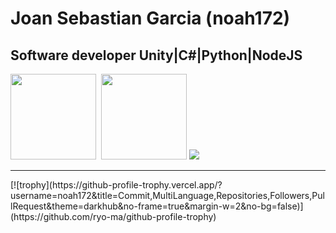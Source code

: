 # Joan Sebastian Garcia (noah172)
## Software developer Unity|C#|Python|NodeJS

<img height="137.3px" src="https://github-readme-stats.vercel.app/api?username=noah172&show_icons=true&theme=vue-dark" />&nbsp;
<img height="137.3px" src="https://github-readme-stats.vercel.app/api/top-langs/?username=noah172&count_private=true&show_icons=true&theme=vue-dark&layout=compact" />
<img src="https://github-readme-streak-stats.herokuapp.com/?user=noah172&theme=vue-dark">
<hr>
[![trophy](https://github-profile-trophy.vercel.app/?username=noah172&title=Commit,MultiLanguage,Repositories,Followers,PullRequest&theme=darkhub&no-frame=true&margin-w=2&no-bg=false)](https://github.com/ryo-ma/github-profile-trophy)
